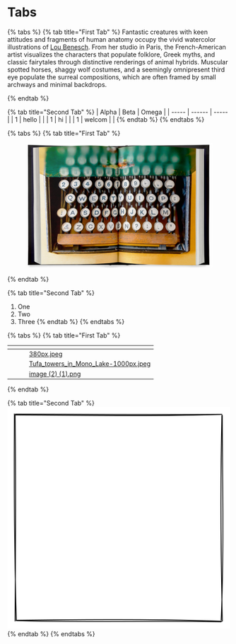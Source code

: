 # Tabs

{% tabs %}
{% tab title="First Tab" %}
Fantastic creatures with keen attitudes and fragments of human anatomy occupy the vivid watercolor illustrations of [Lou Benesch](https://www.instagram.com/un\_loup/). From her studio in Paris, the French-American artist visualizes the characters that populate folklore, Greek myths, and classic fairytales through distinctive renderings of animal hybrids. Muscular spotted horses, shaggy wolf costumes, and a seemingly omnipresent third eye populate the surreal compositions, which are often framed by small archways and minimal backdrops.


{% endtab %}

{% tab title="Second Tab" %}
| Alpha | Beta   | Omega |
| ----- | ------ | ----- |
| 1     | hello  |       |
| 1     | hi     |       |
| 1     | welcom |       |
{% endtab %}
{% endtabs %}

{% tabs %}
{% tab title="First Tab" %}
<figure><img src="../.gitbook/assets/image.png" alt=""><figcaption></figcaption></figure>
{% endtab %}

{% tab title="Second Tab" %}
1. One
2. Two
3. Three
{% endtab %}
{% endtabs %}

{% tabs %}
{% tab title="First Tab" %}
<table data-view="cards"><thead><tr><th></th><th></th><th></th><th data-hidden data-card-cover data-type="files"></th></tr></thead><tbody><tr><td></td><td></td><td></td><td><a href="../.gitbook/assets/380px.jpeg">380px.jpeg</a></td></tr><tr><td></td><td></td><td></td><td><a href="../.gitbook/assets/Tufa_towers_in_Mono_Lake-1000px.jpeg">Tufa_towers_in_Mono_Lake-1000px.jpeg</a></td></tr><tr><td></td><td></td><td></td><td><a href="../.gitbook/assets/image (2) (1).png">image (2) (1).png</a></td></tr></tbody></table>
{% endtab %}

{% tab title="Second Tab" %}
<img src="../.gitbook/assets/file.excalidraw (2).svg" alt="" class="gitbook-drawing">
{% endtab %}
{% endtabs %}
